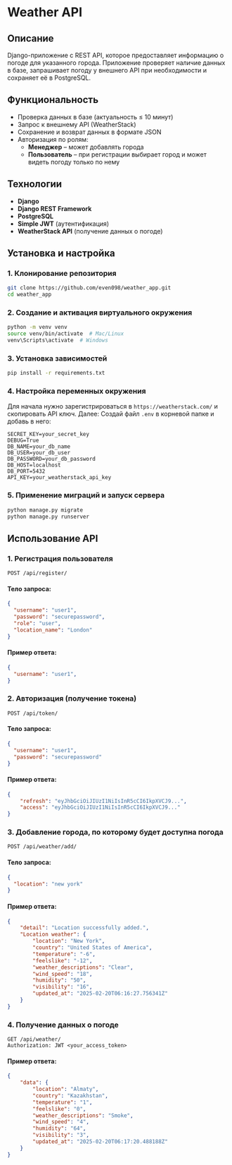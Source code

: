 # Weather API

## Описание
Django-приложение с REST API, которое предоставляет информацию о погоде для указанного города.
Приложение проверяет наличие данных в базе, запрашивает погоду у внешнего API при необходимости и сохраняет её в PostgreSQL.

## Функциональность
- Проверка данных в базе (актуальность ≤ 10 минут)
- Запрос к внешнему API (WeatherStack)
- Сохранение и возврат данных в формате JSON
- Авторизация по ролям:
  - **Менеджер** – может добавлять города
  - **Пользователь** – при регистрации выбирает город и может видеть погоду только по нему

## Технологии
- **Django**
- **Django REST Framework**
- **PostgreSQL**
- **Simple JWT** (аутентификация)
- **WeatherStack API** (получение данных о погоде)

## Установка и настройка

### 1. Клонирование репозитория
```sh
git clone https://github.com/even098/weather_app.git
cd weather_app
```

### 2. Создание и активация виртуального окружения
```sh
python -m venv venv
source venv/bin/activate  # Mac/Linux
venv\Scripts\activate  # Windows
```

### 3. Установка зависимостей
```sh
pip install -r requirements.txt
```

### 4. Настройка переменных окружения
Для начала нужно зарегистрироваться в ```https://weatherstack.com/``` и скопировать API ключ. Далее:
Создай файл `.env` в корневой папке и добавь в него:
```env
SECRET_KEY=your_secret_key
DEBUG=True  
DB_NAME=your_db_name
DB_USER=your_db_user
DB_PASSWORD=your_db_password
DB_HOST=localhost
DB_PORT=5432
API_KEY=your_weatherstack_api_key
```

### 5. Применение миграций и запуск сервера
```sh
python manage.py migrate
python manage.py runserver
```

## Использование API

### 1. Регистрация пользователя
```http
POST /api/register/
```
#### Тело запроса:
```json
{
  "username": "user1",
  "password": "securepassword",
  "role": "user",
  "location_name": "London"
}
```
#### Пример ответа:
```json
{
  "username": "user1",
}
```

### 2. Авторизация (получение токена)
```http
POST /api/token/
```
#### Тело запроса:
```json
{
  "username": "user1",
  "password": "securepassword"
}
```
#### Пример ответа:
```json
{
    "refresh": "eyJhbGciOiJIUzI1NiIsInR5cCI6IkpXVCJ9...",
    "access": "eyJhbGciOiJIUzI1NiIsInR5cCI6IkpXVCJ9..."
}
```

### 3. Добавление города, по которому будет доступна погода
```http
POST /api/weather/add/
```
#### Тело запроса:
```json
{
  "location": "new york"
}
```
#### Пример ответа:
```json
{
    "detail": "Location successfully added.",
    "Location weather": {
        "location": "New York",
        "country": "United States of America",
        "temperature": "-6",
        "feelslike": "-12",
        "weather_descriptions": "Clear",
        "wind_speed": "18",
        "humidity": "50",
        "visibility": "16",
        "updated_at": "2025-02-20T06:16:27.756341Z"
    }
}
```


### 4. Получение данных о погоде
```http
GET /api/weather/
Authorization: JWT <your_access_token>
```
#### Пример ответа:
```json
{
    "data": {
        "location": "Almaty",
        "country": "Kazakhstan",
        "temperature": "1",
        "feelslike": "0",
        "weather_descriptions": "Smoke",
        "wind_speed": "4",
        "humidity": "64",
        "visibility": "3",
        "updated_at": "2025-02-20T06:17:20.488188Z"
    }
}
```
